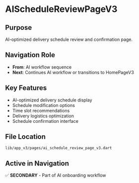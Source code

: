 # AIScheduleReviewPageV3

## Purpose
AI-optimized delivery schedule review and confirmation page.

## Navigation Role
- **From**: AI workflow sequence
- **Next**: Continues AI workflow or transitions to HomePageV3

## Key Features
- AI-optimized delivery schedule display
- Schedule modification options
- Time slot recommendations
- Delivery logistics optimization
- Schedule confirmation interface

## File Location
`lib/app_v3/pages/ai_schedule_review_page_v3.dart`

## Active in Navigation
✅ **SECONDARY** - Part of AI onboarding workflow